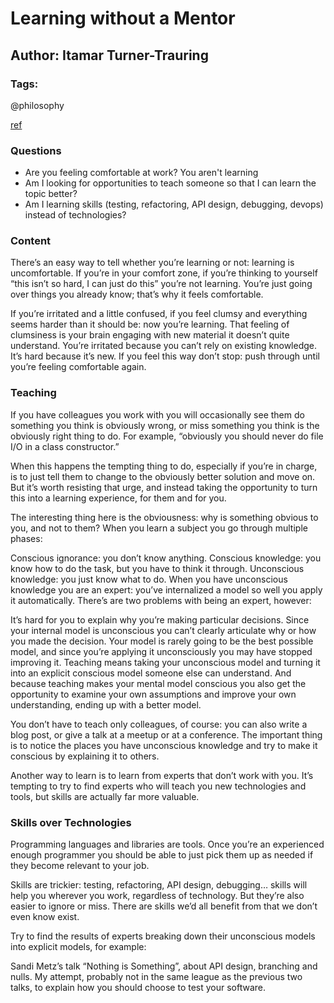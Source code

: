 # Learning without a Mentor

## Author: Itamar Turner-Trauring

### Tags: 

@philosophy

[ref](https://codewithoutrules.com/2017/04/17/learning-without-a-mentor/)

### Questions

- Are you feeling comfortable at work? You aren't learning
- Am I looking for opportunities to teach someone so that I can learn the topic better?
- Am I learning skills (testing, refactoring, API design, debugging, devops) instead of technologies?

### Content

There’s an easy way to tell whether you’re learning or not: learning is uncomfortable. If you’re in your comfort zone, if you’re thinking to yourself “this isn’t so hard, I can just do this” you’re not learning. You’re just going over things you already know; that’s why it feels comfortable.

If you’re irritated and a little confused, if you feel clumsy and everything seems harder than it should be: now you’re learning. That feeling of clumsiness is your brain engaging with new material it doesn’t quite understand. You’re irritated because you can’t rely on existing knowledge. It’s hard because it’s new. If you feel this way don’t stop: push through until you’re feeling comfortable again.

### Teaching

If you have colleagues you work with you will occasionally see them do something you think is obviously wrong, or miss something you think is the obviously right thing to do. For example, “obviously you should never do file I/O in a class constructor.”

When this happens the tempting thing to do, especially if you’re in charge, is to just tell them to change to the obviously better solution and move on. But it’s worth resisting that urge, and instead taking the opportunity to turn this into a learning experience, for them and for you.

The interesting thing here is the obviousness: why is something obvious to you, and not to them? When you learn a subject you go through multiple phases:

Conscious ignorance: you don’t know anything.
Conscious knowledge: you know how to do the task, but you have to think it through.
Unconscious knowledge: you just know what to do.
When you have unconscious knowledge you are an expert: you’ve internalized a model so well you apply it automatically. There’s are two problems with being an expert, however:

It’s hard for you to explain why you’re making particular decisions. Since your internal model is unconscious you can’t clearly articulate why or how you made the decision.
Your model is rarely going to be the best possible model, and since you’re applying it unconsciously you may have stopped improving it.
Teaching means taking your unconscious model and turning it into an explicit conscious model someone else can understand. And because teaching makes your mental model conscious you also get the opportunity to examine your own assumptions and improve your own understanding, ending up with a better model.

You don’t have to teach only colleagues, of course: you can also write a blog post, or give a talk at a meetup or at a conference. The important thing is to notice the places you have unconscious knowledge and try to make it conscious by explaining it to others.

Another way to learn is to learn from experts that don’t work with you. It’s tempting to try to find experts who will teach you new technologies and tools, but skills are actually far more valuable.

### Skills over Technologies

Programming languages and libraries are tools. Once you’re an experienced enough programmer you should be able to just pick them up as needed if they become relevant to your job.

Skills are trickier: testing, refactoring, API design, debugging… skills will help you wherever you work, regardless of technology. But they’re also easier to ignore or miss. There are skills we’d all benefit from that we don’t even know exist.

Try to find the results of experts breaking down their unconscious models into explicit models, for example:

Sandi Metz’s talk “Nothing is Something”, about API design, branching and nulls.
My attempt, probably not in the same league as the previous two talks, to explain how you should choose to test your software.